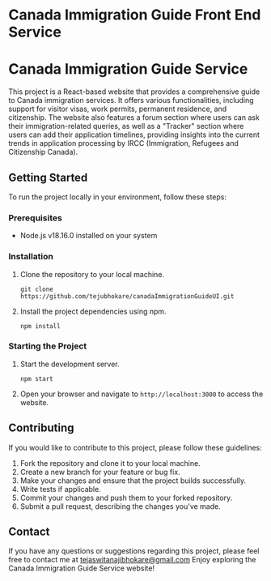 # Canada Immigration Guide Front End Service

# Canada Immigration Guide Service

This project is a React-based website that provides a comprehensive guide to Canada immigration services. It offers various functionalities, including support for visitor visas, work permits, permanent residence, and citizenship. The website also features a forum section where users can ask their immigration-related queries, as well as a "Tracker" section where users can add their application timelines, providing insights into the current trends in application processing by IRCC (Immigration, Refugees and Citizenship Canada).

## Getting Started
To run the project locally in your environment, follow these steps:
### Prerequisites
- Node.js v18.16.0 installed on your system
### Installation
1. Clone the repository to your local machine.
   ```
   git clone https://github.com/tejubhokare/canadaImmigrationGuideUI.git
   ```
2. Install the project dependencies using npm.
   ```
   npm install
   ```
### Starting the Project
1. Start the development server.
   ```
   npm start
   ```
2. Open your browser and navigate to `http://localhost:3000` to access the website.
## Contributing
If you would like to contribute to this project, please follow these guidelines:
1. Fork the repository and clone it to your local machine.
2. Create a new branch for your feature or bug fix.
3. Make your changes and ensure that the project builds successfully.
4. Write tests if applicable.
5. Commit your changes and push them to your forked repository.
6. Submit a pull request, describing the changes you've made.
## Contact
If you have any questions or suggestions regarding this project, please feel free to contact me at tejaswitanajibhokare@gmail.com
Enjoy exploring the Canada Immigration Guide Service website!
